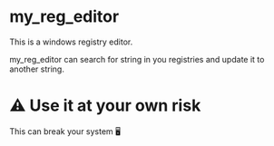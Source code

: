 # my_reg_editor
This is a windows registry editor.

my_reg_editor can search for string in you registries and update it to another string.

# ⚠️ Use it at your own risk
This can break your system 🖥️
